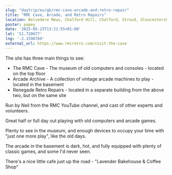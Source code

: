 ```yaml
---
slug: "daytrip/eu/gb/rmc-cave-arcade-and-retro-repair"
title: "RMC Cave, Arcade, and Retro Repairs"
location: Belvedere Mews, Chalford Hill, Chalford, Stroud, Gloucestershire, England, GL6 8PF, United Kingdom
poster: popey
date: '2025-05-23T13:21:55+01:00'
lat: '51.720677'
lng: '-2.1596769'
external_url: https://www.rmcretro.com/visit-the-cave
---
```


The site has three main things to see:

* The RMC Cave - The museum of old computers and consoles - located on the top floor
* Arcade Archive - A collection of vintage arcade machines to play - located in the basement
* Renegade Retro Repairs - located in a separate building from the above two, but on the same site

Run by Neil from the RMC YouTube channel, and cast of other experts and volunteers.

Great half or full day out playing with old computers and arcade games.

Plenty to see in the museum, and enough devices to occupy your time with "just one more play", like the old days.

The arcade in the basement is dark, hot, and fully equipped with plenty of classic games, and some I'd never seen.

There's a nice little cafe just up the road - "Lavender Bakehouse & Coffee Shop"
